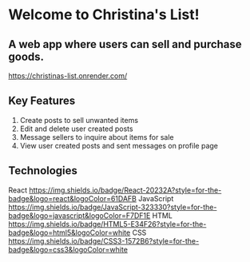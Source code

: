 # Welcome to Christina's List! 
## A web app where users can sell and purchase goods.

https://christinas-list.onrender.com/

## Key Features

1. Create posts to sell unwanted items
2. Edit and delete user created posts
3. Message sellers to inquire about items for sale 
4. View user created posts and sent messages on profile page

## Technologies

React https://img.shields.io/badge/React-20232A?style=for-the-badge&logo=react&logoColor=61DAFB
JavaScript https://img.shields.io/badge/JavaScript-323330?style=for-the-badge&logo=javascript&logoColor=F7DF1E
HTML https://img.shields.io/badge/HTML5-E34F26?style=for-the-badge&logo=html5&logoColor=white
CSS https://img.shields.io/badge/CSS3-1572B6?style=for-the-badge&logo=css3&logoColor=white


